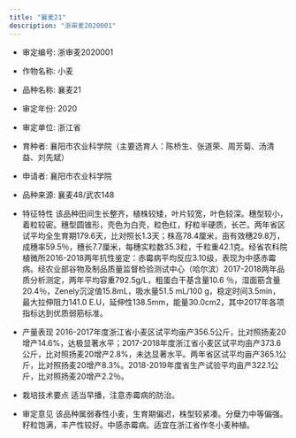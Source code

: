 ```yaml
---
title: "襄麦21"
description: "浙审麦2020001"
---
```

* 审定编号:  浙审麦2020001

*  作物名称:  小麦

*  品种名称:  襄麦21

*  审定年份:  2020

*  审定单位:  浙江省

* 育种者:  襄阳市农业科学院（主要选育人：陈桥生、张道荣、周芳菊、汤清益、刘先斌）

*  申请者:  襄阳市农业科学院

*  品种来源:  襄麦48/武农148

*  特征特性
该品种田间生长整齐，植株较矮，叶片较宽，叶色较深。穗型较小，着粒较密。穗型圆锥形，壳色为白壳，粒色红，籽粒半硬质，长芒。两年省区试平均全生育期179.6天，比对照长1.3天；株高78.4厘米，亩有效穗29.8万，成穗率59.5％，穗长7.7厘米，每穗实粒数35.3粒，千粒重42.1克。经省农科院植微所2016-2018两年抗性鉴定：赤霉病平均反应3.10级，表现为中感赤霉病。经农业部谷物及制品质量监督检验测试中心（哈尔滨）2017-2018两年品质分析测定，两年平均容重792.5g/L，粗蛋白干基含量10.6 ％，湿面筋含量20.4％，Zenely沉淀值15.8mL，吸水量51.5 mL/100 g，稳定时间3.5min，最大拉伸阻力141.0  E.U，延伸性138.5mm，能量30.0cm2，其中2017年各项指标达到优质弱筋标准。

*  产量表现
2016-2017年度浙江省小麦区试平均亩产356.5公斤，比对照扬麦20增产14.6%，达极显著水平；2017-2018年度浙江省小麦区试平均亩产373.6公斤，比对照扬麦20增产2.8%，未达显著水平。两年省区试平均亩产365.1公斤，比对照扬麦20增产8.3%。2018-2019年度省生产试验平均亩产322.1公斤，比对照扬麦20增产2.2％。

*  栽培技术要点
适当早播，注意赤霉病的防治。

*  审定意见
该品种属弱春性小麦，生育期偏迟，株型较紧凑。分蘖力中等偏强。籽粒饱满，丰产性较好。中感赤霉病。适宜在浙江省作冬小麦种植。
